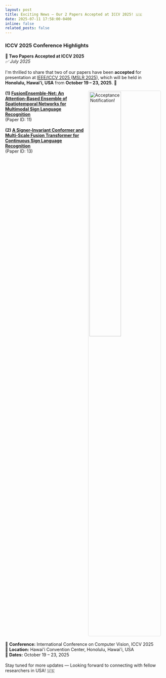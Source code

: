 ```yaml
---
layout: post
title: Exciting News – Our 2 Papers Accepted at ICCV 2025! 🇺🇸
date: 2025-07-11 17:58:00-0400
inline: false
related_posts: false
---
```


<h3>ICCV 2025 Conference Highlights</h3>

<div class="post">
<article>

<div class="card mt-3" >
  <div class="p-3">
    <strong>🎉 Two Papers Accepted at ICCV 2025</strong><br>
    <em>✅ July 2025</em><br><br>
    I'm thrilled to share that two of our papers have been <strong>accepted</strong> for presentation at <a href="https://iccv.thecvf.com/" target="_blank">IEEE/ICCV 2025 </a> (<a href="https://multimodal-sign-language-recognition.github.io/ICCV-2025/" target="_blank">MSLR 2025</a>), which will be held in <strong>Honolulu, Hawai'i, USA</strong> from <strong>October 19 – 23, 2025</strong>. 🎉<br><br>
    <div style="margin-bottom: 20px;">
        <a href="https://rezwanh001.github.io/assets/img/mslr_ICCV-2025.png" target="_blank">
            <img src="https://rezwanh001.github.io/assets/img/mslr_ICCV-2025.png" alt="Acceptance Notification!" style="float: right; width: 45%; max-width: 350px; margin-left: 15px; border: 1px solid #ddd; padding: 3px; border-radius: 4px;">
        </a>
        <strong>(1) <a href="https://arxiv.org/pdf/2508.09362" target="_blank">FusionEnsemble-Net: An Attention-Based Ensemble of Spatiotemporal Networks for Multimodal Sign Language Recognition</a></strong><br>
        (Paper ID: 11)<br><br>
        <strong>(2) <a href="https://arxiv.org/abs/2508.09372" target="_blank">A Signer-Invariant Conformer and Multi-Scale Fusion Transformer for Continuous Sign Language Recognition</a></strong><br>
        (Paper ID: 13)
    </div>
    <div style="clear: both;"></div>
    <br>
    📌 <strong>Conference:</strong> International Conference on Computer Vision, ICCV 2025<br>
    📍 <strong>Location:</strong> Hawai'i Convention Center, Honolulu, Hawai'i, USA<br>
    📅 <strong>Dates:</strong> October 19 – 23, 2025<br><br>
    Stay tuned for more updates — Looking forward to connecting with fellow researchers in USA! 🇺🇸
  </div>
</div>
</article>
</div>
